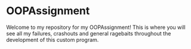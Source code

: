 # OOPAssignment
Welcome to my repository for my OOPAssignment! This is where you will see all my failures, crashouts and general ragebaits throughout the development of this custom program.

